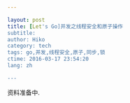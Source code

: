 ```yaml
---

layout: post  
title: [Let's Go]并发之线程安全和原子操作  
subtitle:   
author: Hiko  
category: tech  
tags: go,并发,线程安全,原子,同步,锁  
ctime: 2016-03-17 23:54:20  
lang: zh  

---
```


资料准备中.